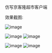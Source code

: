 仿写京客隆超市客户端


效果截图:

![image](https://gtihub.com/XYQ_JKLClientDemo/blob/master/XYQ_JKLClientDemo/screenshots/start.png)

![image](https://gtihub.com/XYQ_JKLClientDemo/blob/master/XYQ_JKLClientDemo/screenshots/first.png)
![image](https://gtihub.com/XYQ_JKLClientDemo/blob/master/XYQ_JKLClientDemo/screenshots/second.png)

![image](https://gtihub.com/XYQ_JKLClientDemo/blob/master/XYQ_JKLClientDemo/screenshots/third.png)
![image](https://gtihub.com/XYQ_JKLClientDemo/blob/master/XYQ_JKLClientDemo/screenshots/fourth.png)
